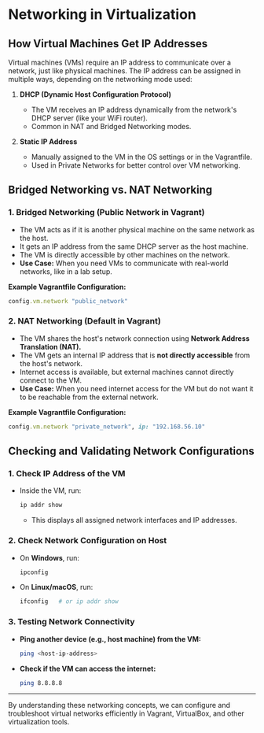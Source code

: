 # Networking in Virtualization

## How Virtual Machines Get IP Addresses
Virtual machines (VMs) require an IP address to communicate over a network, just like physical machines. The IP address can be assigned in multiple ways, depending on the networking mode used:

1. **DHCP (Dynamic Host Configuration Protocol)**  
   - The VM receives an IP address dynamically from the network's DHCP server (like your WiFi router).  
   - Common in NAT and Bridged Networking modes.

2. **Static IP Address**  
   - Manually assigned to the VM in the OS settings or in the Vagrantfile.  
   - Used in Private Networks for better control over VM networking.

## Bridged Networking vs. NAT Networking

### 1. **Bridged Networking (Public Network in Vagrant)**
- The VM acts as if it is another physical machine on the same network as the host.
- It gets an IP address from the same DHCP server as the host machine.
- The VM is directly accessible by other machines on the network.
- **Use Case:** When you need VMs to communicate with real-world networks, like in a lab setup.

**Example Vagrantfile Configuration:**
```ruby
config.vm.network "public_network"
```

### 2. **NAT Networking (Default in Vagrant)**
- The VM shares the host's network connection using **Network Address Translation (NAT).**
- The VM gets an internal IP address that is **not directly accessible** from the host's network.
- Internet access is available, but external machines cannot directly connect to the VM.
- **Use Case:** When you need internet access for the VM but do not want it to be reachable from the external network.

**Example Vagrantfile Configuration:**
```ruby
config.vm.network "private_network", ip: "192.168.56.10"
```

## Checking and Validating Network Configurations

### 1. **Check IP Address of the VM**
- Inside the VM, run:
  ```bash
  ip addr show
  ```
  - This displays all assigned network interfaces and IP addresses.

### 2. **Check Network Configuration on Host**
- On **Windows**, run:
  ```cmd
  ipconfig
  ```
- On **Linux/macOS**, run:
  ```bash
  ifconfig   # or ip addr show
  ```

### 3. **Testing Network Connectivity**
- **Ping another device (e.g., host machine) from the VM:**
  ```bash
  ping <host-ip-address>
  ```
- **Check if the VM can access the internet:**
  ```bash
  ping 8.8.8.8
  ```

---

By understanding these networking concepts, we can configure and troubleshoot virtual networks efficiently in Vagrant, VirtualBox, and other virtualization tools.
